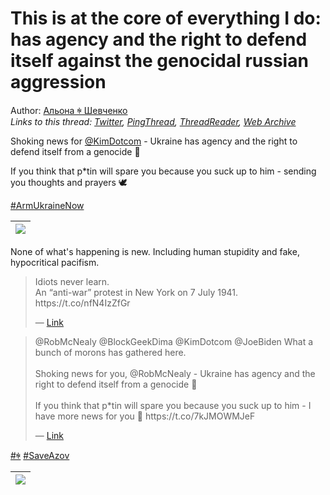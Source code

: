 # This is at the core of everything I do: has agency and the right to defend itself against the genocidal russian aggression

Author: [Альона ꑭ Шевченко](https://twitter.com/cryptodrftng)  
*Links to this thread: [Twitter](https://twitter.com/cryptodrftng/status/1527413433410408462), [PingThread](https://pingthread.com/thread/1527413433410408462), [ThreadReader](https://threadreaderapp.com/thread/1527413433410408462.html), [Web Archive](https://web.archive.org/web/*/https://twitter.com/cryptodrftng/status/1527413433410408462)*

Shoking news for [@KimDotcom](https://twitter.com/KimDotcom) - Ukraine has agency and the right to defend itself from a genocide 🤯

If you think that p*tin will spare you because you suck up to him - sending you thoughts and prayers 🕊 

[#ArmUkraineNow](https://twitter.com/hashtag/ArmUkraineNow)

| [![](https://pbs.twimg.com/media/FTJ2a6hWUAAPh1a.jpg)](https://pbs.twimg.com/media/FTJ2a6hWUAAPh1a.jpg) |
| :-: |

None of what's happening is new. Including human stupidity and fake, hypocritical pacifism.

<blockquote class="twitter-tweet">
    <p lang="en" dir="ltr">
    Idiots never learn.<br />
    An “anti-war” protest in New York on 7 July 1941. https://t.co/nfN4IzZfGr<br />
    </p>
    &mdash; <a href="https://twitter.com/A_SHEKH0VTS0V/status/1520834977075761159">Link</a>
</blockquote>

<blockquote class="twitter-tweet">
    <p lang="en" dir="ltr">
    @RobMcNealy @BlockGeekDima @KimDotcom @JoeBiden What a bunch of morons has gathered here.<br />
    <br />
    Shoking news for you, @RobMcNealy - Ukraine has agency and the right to defend itself from a genocide 🤯<br />
    <br />
    If you think that p*tin will spare you because you suck up to him - I have more news for you 🤯 https://t.co/7kJMOWMJeF<br />
    </p>
    &mdash; <a href="https://twitter.com/cryptodrftng/status/1527412579794141184">Link</a>
</blockquote>

[#ꑭ](https://twitter.com/hashtag/%EA%91%AD) [#SaveAzov](https://twitter.com/hashtag/SaveAzov)

| [![](https://pbs.twimg.com/media/FTJ4GqWWIAEtIk5.jpg)](https://pbs.twimg.com/media/FTJ4GqWWIAEtIk5.jpg) |
| :-: |
